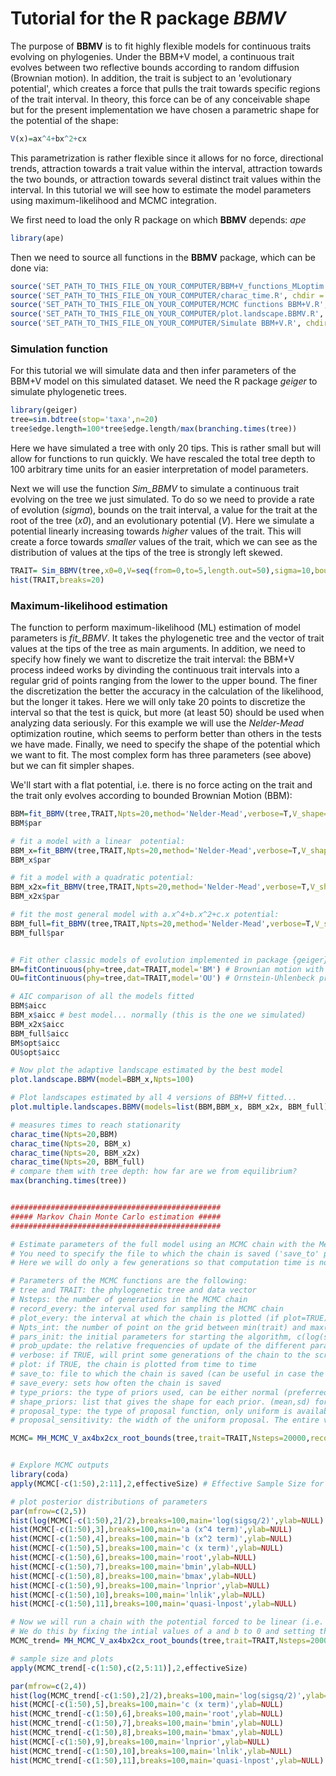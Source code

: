 # Tutorial for the R package *BBMV*

The purpose of **BBMV** is to fit highly flexible models for continuous traits evolving on phylogenies. Under the BBM+V model, a continuous trait evolves between two reflective bounds according to random diffusion (Brownian motion). In addition, the trait is   subject to an 'evolutionary potential', which creates a force that pulls the trait towards specific regions of the trait interval. In theory, this force can be of any conceivable shape but for the present implementation we have chosen a parametric shape for the potential of the shape:
```r
V(x)=ax^4+bx^2+cx 
```

This parametrization is rather flexible since it allows for no force, directional trends, attraction towards a trait value within the interval, attraction towards the two bounds, or attraction towards several distinct trait values within the interval. In this tutorial we will see how to estimate the model parameters using maximum-likelihood and MCMC integration.

We first need to load the only R package on which **BBMV** depends: *ape*
```r
library(ape)
```
Then we need to source all functions in the **BBMV** package, which can be done via:
```r
source('SET_PATH_TO_THIS_FILE_ON_YOUR_COMPUTER/BBM+V_functions_MLoptim.R', chdir = TRUE)
source('SET_PATH_TO_THIS_FILE_ON_YOUR_COMPUTER/charac_time.R', chdir = TRUE)
source('SET_PATH_TO_THIS_FILE_ON_YOUR_COMPUTER/MCMC functions BBM+V.R', chdir = TRUE)
source('SET_PATH_TO_THIS_FILE_ON_YOUR_COMPUTER/plot.landscape.BBMV.R', chdir = TRUE)
source('SET_PATH_TO_THIS_FILE_ON_YOUR_COMPUTER/Simulate BBM+V.R', chdir = TRUE)
```

### Simulation function
For this tutorial we will simulate data and then infer parameters of the BBM+V model on this simulated dataset. We need the R package *geiger* to simulate phylogenetic trees.
```r
library(geiger)
tree=sim.bdtree(stop='taxa',n=20)
tree$edge.length=100*tree$edge.length/max(branching.times(tree))
```
Here we have simulated a tree with only 20 tips. This is rather small but will allow for functions to run quickly. We have rescaled the total tree depth to 100 arbitrary time units for an easier interpretation of model parameters. 

Next we will use the function *Sim_BBMV* to simulate a continuous trait evolving on the tree we just simulated. To do so we need to provide a rate of evolution (*sigma*), bounds on the trait interval, a value for the trait at the root of the tree (*x0*), and an evolutionary potential (*V*). Here we simulate a potential linearly increasing towards *higher* values of the trait. This will create a force towards *smaller* values of the trait, which we can see as the distribution of values at the tips of the tree is strongly left skewed.
```r
TRAIT= Sim_BBMV(tree,x0=0,V=seq(from=0,to=5,length.out=50),sigma=10,bounds=c(-5, 5))
hist(TRAIT,breaks=20)
```
### Maximum-likelihood estimation
The function to perform maximum-likelihood (ML) estimation of model parameters is *fit_BBMV*. It takes the phylogenetic tree and the vector of trait values at the tips of the tree as main arguments. In addition, we need to specify how finely we want to discretize the trait interval: the BBM+V process indeed works by divinding the continuous trait intervals into a regular grid of points ranging from the lower to the upper bound. The finer the discretization the better the accuracy in the calculation of the likelihood, but the longer it takes. Here we will only take 20 points to discretize the interval so that the test is quick, but more (at least 50) should be used when analyzing data seriously. For this example we will use the *Nelder-Mead* optimization routine, which seems to perform better than others in the tests we have made. Finally, we need to specify the shape of the potential which we want to fit. The most complex form has three parameters (see above) but we can fit simpler shapes.

We'll start with a flat potential, i.e. there is no force acting on the trait and the trait only evolves according to bounded Brownian Motion (BBM):

```r
BBM=fit_BBMV(tree,TRAIT,Npts=20,method='Nelder-Mead',verbose=T,V_shape='flat')
BBM$par
```

```r
# fit a model with a linear  potential: 
BBM_x=fit_BBMV(tree,TRAIT,Npts=20,method='Nelder-Mead',verbose=T,V_shape='linear')
BBM_x$par

# fit a model with a quadratic potential:
BBM_x2x=fit_BBMV(tree,TRAIT,Npts=20,method='Nelder-Mead',verbose=T,V_shape='quadratic')
BBM_x2x$par

# fit the most general model with a.x^4+b.x^2+c.x potential:
BBM_full=fit_BBMV(tree,TRAIT,Npts=20,method='Nelder-Mead',verbose=T,V_shape='full')
BBM_full$par


# Fit other classic models of evolution implemented in package {geiger}
BM=fitContinuous(phy=tree,dat=TRAIT,model='BM') # Brownian motion with no bounds
OU=fitContinuous(phy=tree,dat=TRAIT,model='OU') # Ornstein-Uhlenbeck process with a single optimum

# AIC comparison of all the models fitted
BBM$aicc
BBM_x$aicc # best model... normally (this is the one we simulated)
BBM_x2x$aicc
BBM_full$aicc
BM$opt$aicc
OU$opt$aicc

# Now plot the adaptive landscape estimated by the best model
plot.landscape.BBMV(model=BBM_x,Npts=100)

# Plot landscapes estimated by all 4 versions of BBM+V fitted...
plot.multiple.landscapes.BBMV(models=list(BBM,BBM_x, BBM_x2x, BBM_full),Npts=100,ylim=c(0,0.06))

# measures times to reach stationarity
charac_time(Npts=20,BBM)
charac_time(Npts=20, BBM_x)
charac_time(Npts=20, BBM_x2x)
charac_time(Npts=20, BBM_full)
# compare them with tree depth: how far are we from equilibrium?
max(branching.times(tree))


###############################################
##### Markov Chain Monte Carlo estimation #####
###############################################

# Estimate parameters of the full model using an MCMC chain with the Metropolis Hastings algorithm and a simple Gibbs sampler
# You need to specify the file to which the chain is saved ('save_to' parameter)
# Here we will do only a few generations so that computation time is not too long but for analysing real datasets you should monitor MCMC convergence (see below)

# Parameters of the MCMC functions are the following:
# tree and TRAIT: the phylogenetic tree and data vector
# Nsteps: the number of generations in the MCMC chain
# record_every: the interval used for sampling the MCMC chain
# plot_every: the interval at which the chain is plotted (if plot=TRUE).
# Npts_int: the number of point on the grid between min(trait) and max(trait)
# pars_init: the initial parameters for starting the algorithm, c(log(sig2/2),a,b,c,x0,Bmin,Bmax). Be careful since x0 is actually the point on the grid (between 1 and Npts_int), not the actual root value
# prob_update: the relative frequencies of update of the different parameters of the model
# verbose: if TRUE, will print some generations of the chain to the screen
# plot: if TRUE, the chain is plotted from time to time
# save_to: file to which the chain is saved (can be useful in case the chain crashes)
# save_every: sets how often the chain is saved
# type_priors: the type of priors used, can be either normal (preferred) or uniform for log(sig2/2), a, b and c, ; and can only be discrete uniform for bounds and x0
# shape_priors: list that gives the shape for each prior. (mean,sd) for normal priors and (min,max) for continuous uniform priors. The shape is not specified for the root prior, since it is fixed to be discrete uniform on the grid. Values for the priors on the bounds (discrete uniform) give the maximum number of points that can be added on the trait grid outside of the observed trait interval
# proposal_type: the type of proposal function, only uniform is available
# proposal_sensitivity: the width of the uniform proposal. The entire value for x0, Bmin, and Bmax give how many steps at a time can be travelled on the trait grid (better to keep it to 1)

MCMC= MH_MCMC_V_ax4bx2cx_root_bounds(tree,trait=TRAIT,Nsteps=20000,record_every=100,plot_every=500,Npts_int=20,pars_init=c(-8,0,0,0,5,min(TRAIT),max(TRAIT)),prob_update=c(0.05,0.3,0.3,0.15,0.15,0.05,0.05),verbose=TRUE,plot=TRUE,save_to='~/Desktop/testMCMC1.Rdata',save_every=1000,type_priors=c(rep('Normal',4),rep('Uniform',3)),shape_priors=list(c(0,2),c(0,2),c(0,2),c(0,2),NA,30,30),proposal_type='Uniform',proposal_sensitivity=c(1,0.5,0.5,0.5,1,1,1),prior.only=F)


# Explore MCMC outputs
library(coda)
apply(MCMC[-c(1:50),2:11],2,effectiveSize) # Effective Sample Size for sampling of parameters, ideally we should aim for something >100. Here we have removed the 50 first samples as burnin.

# plot posterior distributions of parameters
par(mfrow=c(2,5))
hist(log(MCMC[-c(1:50),2]/2),breaks=100,main='log(sigsq/2)',ylab=NULL)
hist(MCMC[-c(1:50),3],breaks=100,main='a (x^4 term)',ylab=NULL)
hist(MCMC[-c(1:50),4],breaks=100,main='b (x^2 term)',ylab=NULL)
hist(MCMC[-c(1:50),5],breaks=100,main='c (x term)',ylab=NULL)
hist(MCMC[-c(1:50),6],breaks=100,main='root',ylab=NULL)
hist(MCMC[-c(1:50),7],breaks=100,main='bmin',ylab=NULL)
hist(MCMC[-c(1:50),8],breaks=100,main='bmax',ylab=NULL)
hist(MCMC[-c(1:50),9],breaks=100,main='lnprior',ylab=NULL)
hist(MCMC[-c(1:50),10],breaks=100,main='lnlik',ylab=NULL)
hist(MCMC[-c(1:50),11],breaks=100,main='quasi-lnpost',ylab=NULL)

# Now we will run a chain with the potential forced to be linear (i.e. what we simulated)
# We do this by fixing the intial values of a and b to 0 and setting their probabilities of update to zero: they will never be updated
MCMC_trend= MH_MCMC_V_ax4bx2cx_root_bounds(tree,trait=TRAIT,Nsteps=20000,record_every=100,plot_every=500,Npts_int=20,pars_init=c(-8,0,0,0,5,min(TRAIT),max(TRAIT)),prob_update=c(0.05,0.,0.,0.15,0.15,0.05,0.05),verbose=TRUE,plot=TRUE,save_to='~/Desktop/testMCMC1.Rdata',save_every=1000,type_priors=c(rep('Normal',4),rep('Uniform',3)),shape_priors=list(c(0,2),c(0,2),c(0,2),c(0,2),NA,30,30),proposal_type='Uniform',proposal_sensitivity=c(1,0.5,0.5,0.5,1,1,1),prior.only=F)

# sample size and plots
apply(MCMC_trend[-c(1:50),c(2,5:11)],2,effectiveSize)

par(mfrow=c(2,4))
hist(log(MCMC_trend[-c(1:50),2]/2),breaks=100,main='log(sigsq/2)',ylab=NULL)
hist(MCMC[-c(1:50),5],breaks=100,main='c (x term)',ylab=NULL)
hist(MCMC_trend[-c(1:50),6],breaks=100,main='root',ylab=NULL)
hist(MCMC_trend[-c(1:50),7],breaks=100,main='bmin',ylab=NULL)
hist(MCMC_trend[-c(1:50),8],breaks=100,main='bmax',ylab=NULL)
hist(MCMC[-c(1:50),9],breaks=100,main='lnprior',ylab=NULL)
hist(MCMC_trend[-c(1:50),10],breaks=100,main='lnlik',ylab=NULL)
hist(MCMC_trend[-c(1:50),11],breaks=100,main='quasi-lnpost',ylab=NULL)
```
